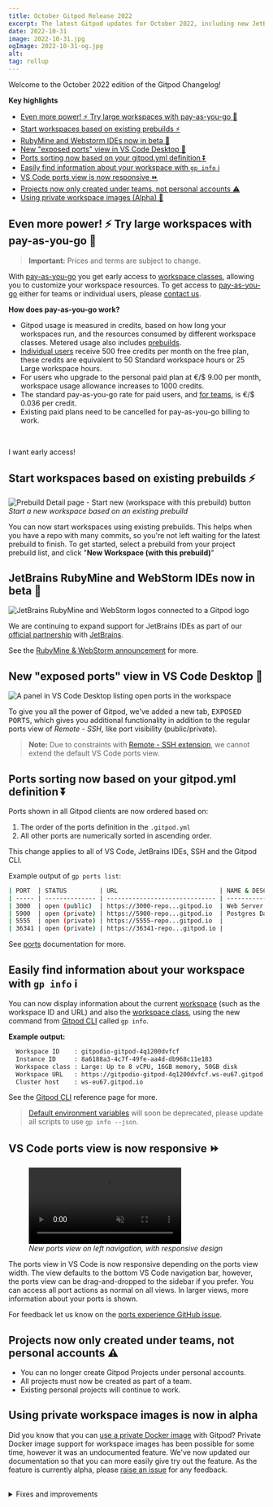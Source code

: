 ```yaml
---
title: October Gitpod Release 2022
excerpt: The latest Gitpod updates for October 2022, including new JetBrains IDEs, private workspace images and lots of other fixes and improvements.
date: 2022-10-31
image: 2022-10-31.jpg
ogImage: 2022-10-31-og.jpg
alt:
tag: rollup
---
```


<script>
  import Contributors from "$lib/components/changelog/contributors.svelte";
  import LinkButton from "$lib/components/ui-library/link-button/link-button.svelte"
</script>

Welcome to the October 2022 edition of the Gitpod Changelog!

**Key highlights**

-   [Even more power! ⚡ Try large workspaces with pay-as-you-go 🎉](#even-more-power--try-large-workspaces-with-pay-as-you-go)
-   [Start workspaces based on existing prebuilds ⚡️](#start-workspaces-based-on-existing-prebuilds)
-   [RubyMine and Webstorm IDEs now in beta 🚀](#jetbrains-rubymine-and-webstorm-ides-now-in-beta)
-   [New "exposed ports" view in VS Code Desktop 🔌](#new-exposed-ports-view-in-vs-code-desktop)
-   [Ports sorting now based on your gitpod.yml definition ⏬](#ports-sorting-now-based-on-your-gitpodyml-definition)
-   [Easily find information about your workspace with `gp info` ℹ️](#easily-find-information-about-your-workspace-with-gp-info)
-   [VS Code ports view is now responsive ⏩](#vs-code-ports-view-is-now-responsive)
-   [Projects now only created under teams, not personal accounts ⚠️](#projects-now-only-created-under-teams-not-personal-accounts)
-   [Using private workspace images (Alpha) 🔐](#using-private-workspace-images-alpha)

## Even more power! &#x26A1; Try large workspaces with pay-as-you-go &#x1F389;

> **Important:** Prices and terms are subject to change.

With [pay-as-you-go](https://www.gitpod.io/docs/configure/billing/pay-as-you-go) you get early access to [workspace classes](https://www.gitpod.io/docs/configure/workspaces/workspace-classes), allowing you to customize your workspace resources. To get access to [pay-as-you-go](https://www.gitpod.io/docs/configure/billing/pay-as-you-go) either for teams or individual users, please [contact us](https://www.gitpod.io/contact/support).

**How does pay-as-you-go work?**

-   Gitpod usage is measured in credits, based on how long your workspaces run, and the resources consumed by different workspace classes. Metered usage also includes [prebuilds](/docs/configure/projects/prebuilds).
-   [Individual users](/docs/configure/billing/pay-as-you-go#configure-personal-billing) receive 500 free credits per month on the free plan, these credits are equivalent to 50 Standard workspace hours or 25 Large workspace hours.
-   For users who upgrade to the personal paid plan at €/$ 9.00 per month, workspace usage allowance increases to 1000 credits.
-   The standard pay-as-you-go rate for paid users, and [for teams](/docs/configure/billing/pay-as-you-go#configure-team-billing), is €/$ 0.036 per credit.
-   Existing paid plans need to be cancelled for pay-as-you-go billing to work.

<br/>

<LinkButton href="/contact/support" size="medium" variant="primary">I want early access!</LinkButton>

## Start workspaces based on existing prebuilds ⚡️

![Prebuild Detail page - Start new (workspace with this prebuild) button](/images/changelog/2022-10-31/start-new-workspace-with-this-prebuild.jpg)
_Start a new workspace based on an existing prebuild_

You can now start workspaces using existing prebuilds. This helps when you have a repo with many commits, so you're not left waiting for the latest prebuild to finish. To get started, select a prebuild from your project prebuild list, and click "**New Workspace (with this prebuild)**"

## JetBrains RubyMine and WebStorm IDEs now in beta &#x1F680;

![JetBrains RubyMine and WebStorm logos connected to a Gitpod logo](/images/blog/webstorm-rubymine-now-in-beta/webstorm-rubymine-announcement-gitpod.webp)

We are continuing to expand support for JetBrains IDEs as part of our [official partnership](https://www.gitpod.io/blog/gitpod-jetbrains) with [JetBrains](https://www.jetbrains.com/).

See the [RubyMine & WebStorm announcement](https://www.gitpod.io/blog/webstorm-rubymine-now-in-beta) for more.

## New "exposed ports" view in VS Code Desktop &#x1F50C;

![A panel in VS Code Desktop listing open ports in the workspace](/images/editors/vscode-exposed-ports.png)

To give you all the power of Gitpod, we've added a new tab, <kbd>EXPOSED PORTS</kbd>, which gives you additional functionality in addition to the regular ports view of _Remote - SSH_, like port visibility (public/private).

> **Note:** Due to constraints with [Remote - SSH extension](https://marketplace.visualstudio.com/items?itemName=ms-vscode-remote.remote-ssh), we cannot extend the default VS Code ports view.

## Ports sorting now based on your gitpod.yml definition &#x23EC;

Ports shown in all Gitpod clients are now ordered based on:

1. The order of the ports definition in the `.gitpod.yml`
2. All other ports are numerically sorted in ascending order.

This change applies to all of VS Code, JetBrains IDEs, SSH and the Gitpod CLI.

Example output of `gp ports list`:

```sh
| PORT  | STATUS         | URL                            | NAME & DESCRIPTION |
| ----- | -------------- | ------------------------------ | ------------------ |
| 3000  | open (public)  | https://3000-repo...gitpod.io  | Web Server Preview |
| 5900  | open (private) | https://5900-repo...gitpod.io  | Postgres Database  |
| 5555  | open (private) | https://5555-repo...gitpod.io  |                    |
| 36341 | open (private) | https://36341-repo...gitpod.io |                    |
```

See [ports](/docs/configure/workspaces/ports) documentation for more.

<!-- https://github.com/gitpod-io/gitpod/pull/13788 -->

## Easily find information about your workspace with `gp info` ℹ️

You can now display information about the current [workspace](/docs/configure/workspaces) (such as the workspace ID and URL) and also the [workspace class](/docs/configure/workspaces/workspace-classes), using the new command from [Gitpod CLI](/docs/references/gitpod-cli) called `gp info`.

**Example output:**

```sh
  Workspace ID    : gitpodio-gitpod-4q1200dvfcf
  Instance ID     : 8a6188a3-4c7f-49fe-aa4d-db968c11e183
  Workspace class : Large: Up to 8 vCPU, 16GB memory, 50GB disk
  Workspace URL   : https://gitpodio-gitpod-4q1200dvfcf.ws-eu67.gitpod.io
  Cluster host    : ws-eu67.gitpod.io
```

See the [Gitpod CLI](/docs/references/gitpod-cli#info) reference page for more.

> [Default environment variables](/docs/configure/projects/environment-variables#default-environment-variables) will soon be deprecated, please update all scripts to use `gp info --json`.

## VS Code ports view is now responsive &#x23E9;

<figure>
<video controls playsinline autoplay loop muted class="shadow-medium w-full rounded-xl max-w-3xl mt-x-small" alt="Responsive ports view in VS Code" src="/images/changelog/2022-10-31/responsive-ports.webm" type="video/webm"></video>
    <figcaption><i>New ports view on left navigation, with responsive design</i></figcaption>
</figure>

The ports view in VS Code is now responsive depending on the ports view width. The view defaults to the bottom VS Code navigation bar, however, the ports view can be drag-and-dropped to the sidebar if you prefer. You can access all port actions as normal on all views. In larger views, more information about your ports is shown.

<!-- TODO: Should this wording not be visibilty? -->

For feedback let us know on the [ports experience GitHub issue](https://github.com/gitpod-io/gitpod/issues/9262).

## Projects now only created under teams, not personal accounts ⚠️

-   You can no longer create Gitpod Projects under personal accounts.
-   All projects must now be created as part of a team.
-   Existing personal projects will continue to work.

## Using private workspace images is now in alpha

Did you know that you can [use a private Docker image](https://www.gitpod.io/docs/configure/workspaces/workspace-image#use-a-private-docker-image) with Gitpod? Private Docker image support for workspace images has been possible for some time, however it was an undocumented feature. We've now updated our documentation so that you can more easily give try out the feature. As the feature is currently alpha, please [raise an issue](https://github.com/gitpod-io/gitpod/issues/new/choose) for any feedback.

<!--- BEGIN_AUTOGENERATED_CHANGES -->

<br>
<details>
<summary class="text-2xl text-important">Fixes and improvements</summary>

## Dashboard

-   [#14054](https://github.com/gitpod-io/gitpod/pull/14054) - Update usage-based billing balance used progress indicator height <Contributors usernames="gtsiolis,filiptronicek,jankeromnes" />
-   [#14056](https://github.com/gitpod-io/gitpod/pull/14056) - Port 3000 not showing if no `.gitpod.yml` in project <Contributors usernames="mustard-mh,Siddhant-K-code,easyCZ" />
-   [#13744](https://github.com/gitpod-io/gitpod/pull/13744) - Prevent removing the owners of a team if the team size is 1 (or less) <Contributors usernames="easyCZ,jankeromnes" />
-   [#13621](https://github.com/gitpod-io/gitpod/pull/13621) - Fix rendering Personal/Team billing menu entries <Contributors usernames="geropl,laushinka" />
-   [#13414](https://github.com/gitpod-io/gitpod/pull/13414) - Deprecation of the ability to create projects under an individual account for new users. <Contributors usernames="svenefftinge,easyCZ,gtsiolis,jldec" />
-   [#13538](https://github.com/gitpod-io/gitpod/pull/13538) - Update "Open Source" plan name to "Free" plan <Contributors usernames="gtsiolis,andrew-farries,filiptronicek" />

## Docs

-   [#2683](https://github.com/gitpod-io/website/pull/2683) - Add Azure single-cluster guide <Contributors usernames="adrienthebo,MrSimonEmms,filiptronicek,mrzarquon,utam0k" />
-   [#2919](https://github.com/gitpod-io/website/pull/2919) - Add an example for installing docker in a custom workspace image <Contributors usernames="WVerlaek,atduarte,filiptronicek,kylos101,utam0k" />
-   [#2908](https://github.com/gitpod-io/website/pull/2908) - Instruct users to ensure they have Tailscale 1.32 or later <Contributors usernames="mrzarquon,Siddhant-K-code,filiptronicek,kylos101,sagor999" />
-   [#2886](https://github.com/gitpod-io/website/pull/2886) - New section on configuring a custom Dockerfile with non-gitpod base image <Contributors usernames="WVerlaek,axonasif,filiptronicek,jenting,kylos101" />

## Gitpod CLI

-   [#14040](https://github.com/gitpod-io/gitpod/pull/14040) - Bugfix: avoid failure on `ports list` when port is not exposed <Contributors usernames="andreafalzetti,felladrin,filiptronicek" />
-   [#13788](https://github.com/gitpod-io/gitpod/pull/13788) - Display sorted ports with both `gp-cli` and VS Code Browser `PortsView` <Contributors usernames="mustard-mh,akosyakov,easyCZ,filiptronicek,iQQBot" />
-   [#13607](https://github.com/gitpod-io/gitpod/pull/13607) - `gp top` table output updated to match `gp info` <Contributors usernames="WVerlaek,andreafalzetti,filiptronicek" />

## JetBrains

-   [#13990](https://github.com/gitpod-io/gitpod/pull/13990) - Update JetBrains Backend Plugin to work with EAP IDEs v223.7126 <Contributors usernames="andreafalzetti,felladrin" />
-   [#14182](https://github.com/gitpod-io/gitpod/pull/14182) - Fix 'gp open' command to open files in JetBrains Client instead of the backend IDE <Contributors usernames="felladrin,akosyakov,andreafalzetti" />
-   [#13966](https://github.com/gitpod-io/gitpod/pull/13966) - Fixed the "Learn More" button behavior from JetBrains Gateway home screen. <Contributors usernames="felladrin,andreafalzetti" />
-   [#13836](https://github.com/gitpod-io/gitpod/pull/13836) - Update GoLand IDE image to version 222.4345.24. <Contributors usernames="felladrin" />
-   [#13747](https://github.com/gitpod-io/gitpod/pull/13747) - Fixed auto-port-forwarding on JetBrains EAP IDEs <Contributors usernames="felladrin,andreafalzetti" />
-   [#13797](https://github.com/gitpod-io/gitpod/pull/13797) - Update PyCharm IDE image to version 222.4345.23. <Contributors usernames="felladrin" />
-   [#13758](https://github.com/gitpod-io/gitpod/pull/13758) - Update RubyMine IDE image to version 222.4345.14. <Contributors usernames="felladrin" />
-   [#13757](https://github.com/gitpod-io/gitpod/pull/13757) - Update WebStorm IDE image to version 222.4345.14. <Contributors usernames="felladrin" />
-   [#13759](https://github.com/gitpod-io/gitpod/pull/13759) - Update PhpStorm IDE image to version 222.4345.15. <Contributors usernames="felladrin" />
-   [#13642](https://github.com/gitpod-io/gitpod/pull/13642) - Update IntelliJ IDEA IDE image to version 222.4345.14. <Contributors usernames="felladrin, filiptronicek" />

## VS Code

### VS Code Browser

-   [#13838](https://github.com/gitpod-io/gitpod/pull/13838) - Make the VS Code <kbd>PORTS</kbd> view responsive <Contributors usernames="mustard-mh,filiptronicek,iQQBot" />
-   [#14102](https://github.com/gitpod-io/gitpod/pull/14102) - Fixes default location of the <kbd>Ports</kbd> view <Contributors usernames="mustard-mh,filiptronicek,jeanp413" />
-   [#13844](https://github.com/gitpod-io/gitpod/pull/13844) - Fix the <kbd>PORTS</kbd> view address opening twice in some browsers <Contributors usernames="mustard-mh,filiptronicek,iQQBot" />

### VS Code Desktop

-   [#26](https://github.com/gitpod-io/gitpod-vscode-desktop/pull/26) - Add `Install Local Extensions` command to explicitly install local extensions.
    On connection try to install local extensions but quietly without notifications. <Contributors usernames="akosyakov,mustard-mh" />

## Workspace

-   [#13495](https://github.com/gitpod-io/gitpod/pull/13495) - All running processes receive a SIGTERM when a workspace shuts down. <Contributors usernames="svenefftinge,akosyakov,csweichel,easyCZ" />
-   [#13268](https://github.com/gitpod-io/gitpod/pull/13268) - Show an error if the workspace's persistent volume is smaller than the restore volume snapshot <Contributors usernames="jenting,utam0k" />

### Workspace Images

-   [#956](https://github.com/gitpod-io/workspace-images/pull/956) - Use tailscale 1.32 or later and avoid DNS issues <Contributors usernames="kylos101,aledbf,atduarte,mrzarquon,sagor999" />
-   [#953](https://github.com/gitpod-io/workspace-images/pull/953) - Update `brew` layer to get recent versions of all available homebrew packages <Contributors usernames="andrew-farries,aledbf,sagor999" />

## Fixes and improvements

-   [#14238](https://github.com/gitpod-io/gitpod/pull/14238) - Deactivate team scope selector on personal usage <Contributors usernames="gtsiolis,jankeromnes" />
-   [#14081](https://github.com/gitpod-io/gitpod/pull/14081) - Show warning for inactive projects and allow to resume prebuilds again. <Contributors usernames="AlexTugarev,geropl,gtsiolis,jankeromnes" />
-   [#13831](https://github.com/gitpod-io/gitpod/pull/13831) - Reliably close Workspaces which fail to start for whatever reason <Contributors usernames="geropl,easyCZ" />
-   [#13801](https://github.com/gitpod-io/gitpod/pull/13801) - Implement a 'Use Last Successful Prebuild' workspace creation mode <Contributors usernames="jankeromnes,geropl,mbrevoort" />
-   [#13664](https://github.com/gitpod-io/gitpod/pull/13664) - Enable the protected secrets by default <Contributors usernames="kylos101,jenting,nandajavarma,svenefftinge,utam0k" />
-   [#13768](https://github.com/gitpod-io/gitpod/pull/13768) - Add support for opening specific prebuilds <Contributors usernames="jankeromnes,csweichel,geropl,svenefftinge" />
-   [#13822](https://github.com/gitpod-io/gitpod/pull/13822) - Support multi-line environment variables in SSH <Contributors usernames="iQQBot,filiptronicek,mustard-mh" />
-   [#13745](https://github.com/gitpod-io/gitpod/pull/13745) - Fix branch context for BitBucket Server <Contributors usernames="AlexTugarev,easyCZ" />
-   [#2975](https://github.com/gitpod-io/website/pull/2975) - Moves this release back to 2022-10-27 <Contributors usernames="mrzarquon,lucasvaltl" />
-   [#2959](https://github.com/gitpod-io/website/pull/2959) - Add October 2022 self-hosted release note <Contributors usernames="nandajavarma,MrSimonEmms,Siddhant-K-code,adrienthebo,lucasvaltl" />
-   [#2951](https://github.com/gitpod-io/website/pull/2951) - Documented private Docker registries support <Contributors usernames="atduarte,Siddhant-K-code,kylos101" />
-   [#2966](https://github.com/gitpod-io/website/pull/2966) - Fixes typo and capitalization in SCM names <Contributors usernames="mrzarquon,securitymirco" />

</details>
<!--- END_AUTOGENERATED_CHANGES -->
